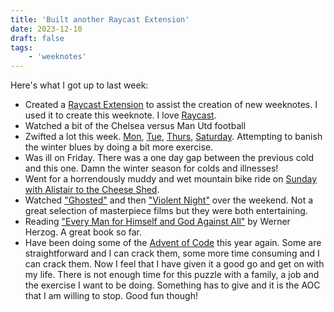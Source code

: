 ```yaml
---
title: 'Built another Raycast Extension'
date: 2023-12-10
draft: false
tags:
    - 'weeknotes'
---
```


Here's what I got up to last week:

-   Created a [Raycast Extension](https://github.com/bigandy/raycast-extensions/tree/main/create-new-weeknote) to assist the creation of new weeknotes. I used it to create this weeknote. I love [Raycast](https://www.raycast.com/).
-   Watched a bit of the Chelsea versus Man Utd football
-   Zwifted a lot this week. [Mon](https://www.strava.com/activities/10328793578), [Tue](https://www.strava.com/activities/10334231146), [Thurs](https://www.strava.com/activities/10342843856), [Saturday](https://www.strava.com/activities/10353985256). Attempting to banish the winter blues by doing a bit more exercise.
-   Was ill on Friday. There was a one day gap between the previous cold and this one. Damn the winter season for colds and illnesses!
-   Went for a horrendously muddy and wet mountain bike ride on [Sunday with Alistair to the Cheese Shed](https://www.strava.com/activities/10359579016).
-   Watched ["Ghosted"](https://www.imdb.com/title/tt15326988/) and then ["Violent Night"](https://www.imdb.com/title/tt12003946/) over the weekend. Not a great selection of masterpiece films but they were both entertaining.
-   Reading ["Every Man for Himself and God Against All"](https://www.theguardian.com/books/2023/oct/19/every-man-for-himself-and-god-against-all-by-werner-herzog-review-magical-thinking) by Werner Herzog. A great book so far.
-   Have been doing some of the [Advent of Code](https://adventofcode.com/2023) this year again. Some are straightforward and I can crack them, some more time consuming and I can crack them. Now I feel that I have given it a good go and get on with my life. There is not enough time for this puzzle with a family, a job and the exercise I want to be doing. Something has to give and it is the AOC that I am willing to stop. Good fun though!
